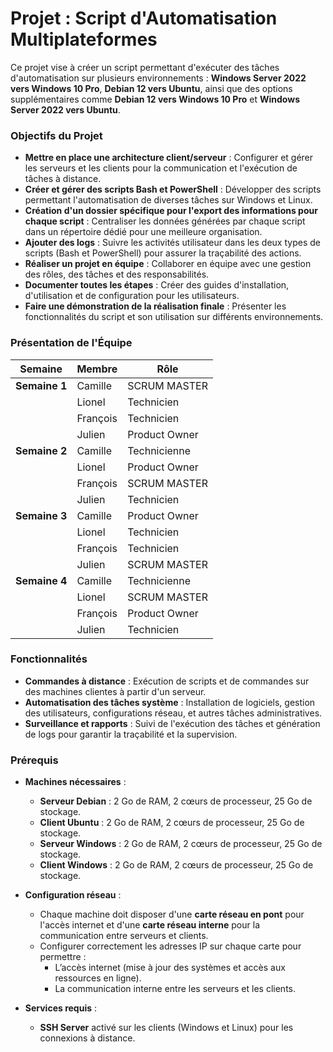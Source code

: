 # Projet : Script d'Automatisation Multiplateformes

Ce projet vise à créer un script permettant d'exécuter des tâches d'automatisation sur plusieurs environnements : **Windows Server 2022 vers Windows 10 Pro**, **Debian 12 vers Ubuntu**, ainsi que des options supplémentaires comme **Debian 12 vers Windows 10 Pro** et **Windows Server 2022 vers Ubuntu**.

### Objectifs du Projet

- **Mettre en place une architecture client/serveur** : Configurer et gérer les serveurs et les clients pour la communication et l'exécution de tâches à distance.
- **Créer et gérer des scripts Bash et PowerShell** : Développer des scripts permettant l'automatisation de diverses tâches sur Windows et Linux.
- **Création d'un dossier spécifique pour l'export des informations pour chaque script** : Centraliser les données générées par chaque script dans un répertoire dédié pour une meilleure organisation.
- **Ajouter des logs** : Suivre les activités utilisateur dans les deux types de scripts (Bash et PowerShell) pour assurer la traçabilité des actions.
- **Réaliser un projet en équipe** : Collaborer en équipe avec une gestion des rôles, des tâches et des responsabilités.
- **Documenter toutes les étapes** : Créer des guides d'installation, d'utilisation et de configuration pour les utilisateurs.
- **Faire une démonstration de la réalisation finale** : Présenter les fonctionnalités du script et son utilisation sur différents environnements.

### Présentation de l'Équipe

| Semaine    | Membre     | Rôle          |
|------------|------------|---------------|
| **Semaine 1** | Camille    | SCRUM MASTER  |
|            | Lionel     | Technicien    |
|            | François   | Technicien    |
|            | Julien     | Product Owner |
| **Semaine 2** | Camille    | Technicienne  |
|            | Lionel     | Product Owner |
|            | François   | SCRUM MASTER  |
|            | Julien     | Technicien    |
| **Semaine 3** | Camille    | Product Owner |
|            | Lionel     | Technicien    |
|            | François   | Technicien    |
|            | Julien     | SCRUM MASTER  |
| **Semaine 4** | Camille    | Technicienne  |
|            | Lionel     | SCRUM MASTER  |
|            | François   | Product Owner |
|            | Julien     | Technicien    |

### Fonctionnalités

- **Commandes à distance** : Exécution de scripts et de commandes sur des machines clientes à partir d'un serveur.
- **Automatisation des tâches système** : Installation de logiciels, gestion des utilisateurs, configurations réseau, et autres tâches administratives.
- **Surveillance et rapports** : Suivi de l'exécution des tâches et génération de logs pour garantir la traçabilité et la supervision.

### Prérequis

- **Machines nécessaires** : 
  - **Serveur Debian** : 2 Go de RAM, 2 cœurs de processeur, 25 Go de stockage.
  - **Client Ubuntu** : 2 Go de RAM, 2 cœurs de processeur, 25 Go de stockage.
  - **Serveur Windows** : 2 Go de RAM, 2 cœurs de processeur, 25 Go de stockage.
  - **Client Windows** : 2 Go de RAM, 2 cœurs de processeur, 25 Go de stockage.
  
- **Configuration réseau** : 
  - Chaque machine doit disposer d'une **carte réseau en pont** pour l'accès internet et d'une **carte réseau interne** pour la communication entre serveurs et clients.
  - Configurer correctement les adresses IP sur chaque carte pour permettre :
    - L’accès internet (mise à jour des systèmes et accès aux ressources en ligne).
    - La communication interne entre les serveurs et les clients.
    
- **Services requis** : 
  - **SSH Server** activé sur les clients (Windows et Linux) pour les connexions à distance.
